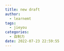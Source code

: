 ```yaml
---
title: new draft
author:
  - learnemt
tags:
  - jieyou
categories:
  - 自制力
date: 2022-07-23 22:59:55
---
```



